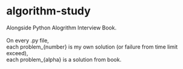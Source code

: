 # algorithm-study
Alongside Python Alogrithm Interview Book.
<br/>
<br/>
On every .py file,   
each problem_{number} is my own solution (or failure from time limit exceed),   
each problem_{alpha} is a solution from book.
